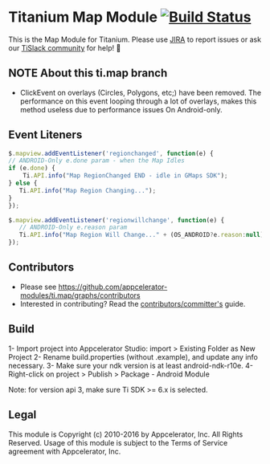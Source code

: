 # Titanium Map Module [![Build Status](https://travis-ci.org/appcelerator-modules/ti.map.svg)](https://travis-ci.org/appcelerator-modules/ti.map)

This is the Map Module for Titanium. Please use [JIRA](http://jira.appcelerator.org) to report issues or ask our [TiSlack community](http://tislack.org) for help! :rocket:

## NOTE About this ti.map branch
- ClickEvent on overlays (Circles, Polygons, etc;) have been removed. The performance on this event looping through a lot of overlays, makes this method useless due to performance issues On Android-only.

## Event Liteners
```javascript
$.mapview.addEventListener('regionchanged', function(e) {
// ANDROID-Only e.done param - when the Map Idles
if (e.done) {
    Ti.API.info("Map RegionChanged END - idle in GMaps SDK");
} else {
   Ti.API.info("Map Region Changing...");
}
});

$.mapview.addEventListener('regionwillchange', function(e) {
   // ANDROID-Only e.reason param
   Ti.API.info("Map Region Will Change..." + (OS_ANDROID?e.reason:null)); // Android - Only
});
```

## Contributors

* Please see https://github.com/appcelerator-modules/ti.map/graphs/contributors
* Interested in contributing? Read the [contributors/committer's](https://wiki.appcelerator.org/display/community/Home) guide.

## Build
1- Import project into Appcelerator Studio:
    import > Existing Folder as New Project
2- Rename build.properties (without .example), and update any info necessary.
3- Make sure your ndk version is at least android-ndk-r10e.
4- Right-click on project > Publish > Package - Android Module

Note: for version api 3, make sure Ti SDK >= 6.x is selected.

## Legal

This module is Copyright (c) 2010-2016 by Appcelerator, Inc. All Rights Reserved. Usage of this module is subject to 
the Terms of Service agreement with Appcelerator, Inc.  

